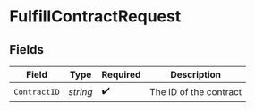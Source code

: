# FulfillContractRequest


## Fields

| Field                  | Type                   | Required               | Description            |
| ---------------------- | ---------------------- | ---------------------- | ---------------------- |
| `ContractID`           | *string*               | :heavy_check_mark:     | The ID of the contract |
